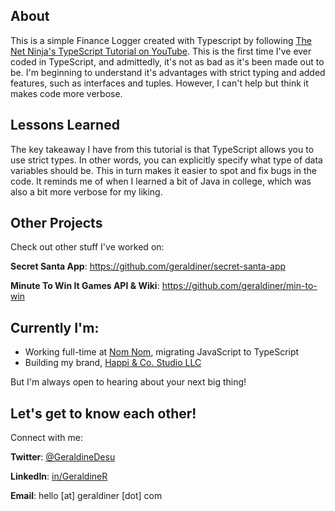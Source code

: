 ## About

This is a simple Finance Logger created with Typescript by following [The Net Ninja's TypeScript Tutorial on YouTube](https://www.youtube.com/watch?v=2pZmKW9-I_k&list=PL4cUxeGkcC9gUgr39Q_yD6v-bSyMwKPUI&index=1). This is the first time I've ever coded in TypeScript, and admittedly, it's not as bad as it's been made out to be. I'm beginning to understand it's advantages with strict typing and added features, such as interfaces and tuples. However, I can't help but think it makes code more verbose.

## Lessons Learned

The key takeaway I have from this tutorial is that TypeScript allows you to use strict types. In other words, you can explicitly specify what type of data variables should be. This in turn makes it easier to spot and fix bugs in the code. It reminds me of when I learned a bit of Java in college, which was also a bit more verbose for my liking.








## Other Projects

Check out other stuff I've worked on:

**Secret Santa App**: https://github.com/geraldiner/secret-santa-app

**Minute To Win It Games API & Wiki**: https://github.com/geraldiner/min-to-win

## Currently I'm:

- Working full-time at <a target="_blank" href="https://nomnomnow.com">Nom Nom</a>, migrating JavaScript to TypeScript
- Building my brand, <a target="_blank" href="https://happiandco.com">Happi & Co. Studio LLC</a>

But I'm always open to hearing about your next big thing!

## Let's get to know each other!

Connect with me:

**Twitter**: [@GeraldineDesu](https://twitter.com/geraldinedesu)

**LinkedIn**: [in/GeraldineR](https://linkedin.com/in/geraldiner)

**Email**: hello [at] geraldiner [dot] com
